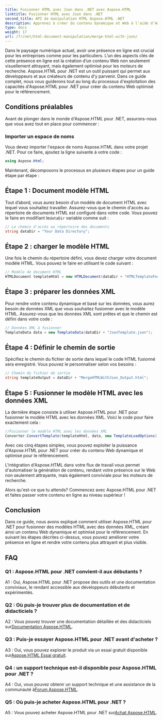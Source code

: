 ```yaml
---
title: Fusionner HTML avec Json dans .NET avec Aspose.HTML
linktitle: Fusionner HTML avec Json dans .NET
second_title: API de manipulation HTML Aspose.HTML .NET
description: Apprenez à créer du contenu dynamique et Web à l'aide d'Aspose.HTML pour .NET. Renforcez votre présence en ligne et engagez votre public.
type: docs
weight: 17
url: /fr/net/html-document-manipulation/merge-html-with-json/
---
```


Dans le paysage numérique actuel, avoir une présence en ligne est crucial pour les entreprises comme pour les particuliers. L’un des aspects clés de cette présence en ligne est la création d’un contenu Web non seulement visuellement attrayant, mais également optimisé pour les moteurs de recherche. Aspose.HTML pour .NET est un outil puissant qui permet aux développeurs et aux créateurs de contenu d'y parvenir. Dans ce guide complet, nous vous guiderons tout au long du processus d'exploitation des capacités d'Aspose.HTML pour .NET pour créer du contenu Web optimisé pour le référencement. 

## Conditions préalables

Avant de plonger dans le monde d'Aspose.HTML pour .NET, assurons-nous que vous avez tout en place pour commencer :

### Importer un espace de noms

Vous devez importer l'espace de noms Aspose.HTML dans votre projet .NET. Pour ce faire, ajoutez la ligne suivante à votre code :

```csharp
using Aspose.Html;
```

Maintenant, décomposons le processus en plusieurs étapes pour un guide étape par étape :

## Étape 1 : Document modèle HTML

Tout d’abord, vous aurez besoin d’un modèle de document HTML avec lequel vous souhaitez travailler. Assurez-vous que le chemin d'accès au répertoire de documents HTML est configuré dans votre code. Vous pouvez le faire en modifiant le`dataDir` variable comme suit :

```csharp
// Le chemin d'accès au répertoire des documents
string dataDir = "Your Data Directory";
```

## Étape 2 : charger le modèle HTML

Une fois le chemin du répertoire défini, vous devez charger votre document modèle HTML. Vous pouvez le faire en utilisant le code suivant :

```csharp
// Modèle de document HTML
HTMLDocument templateHtml = new HTMLDocument(dataDir + "HTMLTemplateForJson.html");
```

## Étape 3 : préparer les données XML

Pour rendre votre contenu dynamique et basé sur les données, vous aurez besoin de données XML que vous souhaitez fusionner avec le modèle HTML. Assurez-vous que les données XML sont prêtes et que le chemin est défini dans votre code :

```csharp
// Données XML à fusionner
TemplateData data = new TemplateData(dataDir + "JsonTemplate.json");
```

## Étape 4 : Définir le chemin de sortie

Spécifiez le chemin du fichier de sortie dans lequel le code HTML fusionné sera enregistré. Vous pouvez le personnaliser selon vos besoins :

```csharp
// Chemin du fichier de sortie
string templateOutput = dataDir + "MergeHTMLWithJson_Output.html";
```

## Étape 5 : Fusionner le modèle HTML avec les données XML

La dernière étape consiste à utiliser Aspose.HTML pour .NET pour fusionner le modèle HTML avec les données XML. Voici le code pour faire exactement cela :

```csharp
//Fusionner le modèle HTML avec les données XML
Converter.ConvertTemplate(templateHtml, data, new TemplateLoadOptions(), templateOutput);
```

Avec ces cinq étapes simples, vous pouvez exploiter la puissance d'Aspose.HTML pour .NET pour créer du contenu Web dynamique et optimisé pour le référencement. 

L'intégration d'Aspose.HTML dans votre flux de travail vous permet d'automatiser la génération de contenu, rendant votre présence sur le Web non seulement attrayante, mais également conviviale pour les moteurs de recherche. 

Alors qu'est-ce que tu attends? Commencez avec Aspose.HTML pour .NET et faites passer votre contenu en ligne au niveau supérieur !

## Conclusion

Dans ce guide, nous avons expliqué comment utiliser Aspose.HTML pour .NET pour fusionner des modèles HTML avec des données XML, créant ainsi un contenu Web dynamique et optimisé pour le référencement. En suivant les étapes décrites ci-dessus, vous pouvez améliorer votre présence en ligne et rendre votre contenu plus attrayant et plus visible.

## FAQ

### Q1 : Aspose.HTML pour .NET convient-il aux débutants ?

A1 : Oui, Aspose.HTML pour .NET propose des outils et une documentation conviviaux, le rendant accessible aux développeurs débutants et expérimentés.

### Q2 : Où puis-je trouver plus de documentation et de didacticiels ?

A2 : Vous pouvez trouver une documentation détaillée et des didacticiels sur[Documentation Aspose.HTML](https://reference.aspose.com/html/net/).

### Q3 : Puis-je essayer Aspose.HTML pour .NET avant d'acheter ?

 A3 : Oui, vous pouvez explorer le produit via un essai gratuit disponible sur[Aspose.HTML Essai gratuit](https://releases.aspose.com/).

### Q4 : un support technique est-il disponible pour Aspose.HTML pour .NET ?

 A4 : Oui, vous pouvez obtenir un support technique et une assistance de la communauté à[Forum Aspose.HTML](https://forum.aspose.com/).

### Q5 : Où puis-je acheter Aspose.HTML pour .NET ?

 A5 : Vous pouvez acheter Aspose.HTML pour .NET sur[Achat Aspose.HTML](https://purchase.aspose.com/buy).